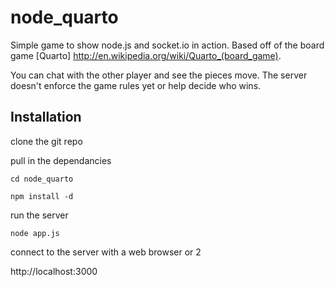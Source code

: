# node_quarto

Simple game to show node.js and socket.io in action. Based off of the board game [Quarto] <http://en.wikipedia.org/wiki/Quarto_(board_game)>.

You can chat with the other player and see the pieces move. The server doesn't enforce the game rules yet or help decide who wins.

## Installation
clone the git repo

pull in the dependancies

```cd node_quarto```

```npm install -d```

run the server

```node app.js```

connect to the server with a web browser or 2

http://localhost:3000